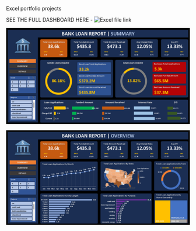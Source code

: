 Excel portfolio projects

SEE THE FULL DASHBOARD HERE - ![Excel file link](https://1drv.ms/x/s!AtXFI5nL1G-qgme9Zy7OCveSmAKf?e=aY3PAq)

![Bank_loan_report](Bank_loan_report.png)

![Bank_loan_report](Bank_loan_report2.png)
